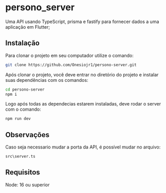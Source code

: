 # persono_server

Uma API usando TypeScript, prisma e fastify para fornecer dados a uma aplicação em Flutter;

## Instalação

Para clonar o projeto em seu computador utilize o comando:
```sh
git clone https://github.com/Onesiojr1/persono-server.git
```

Após clonar o projeto, você deve entrar no diretório do projeto e instalar suas dependências com os comandos:
```sh
cd persono-server
npm i
```

Logo após todas as dependecias estarem instaladas, deve rodar o server com o comando: 
```sh
npm run dev
```

## Observações
Caso seja necessario mudar a porta da API, é possível mudar no arquivo:
```sh
src\server.ts
```

## Requisitos
Node: 16 ou superior